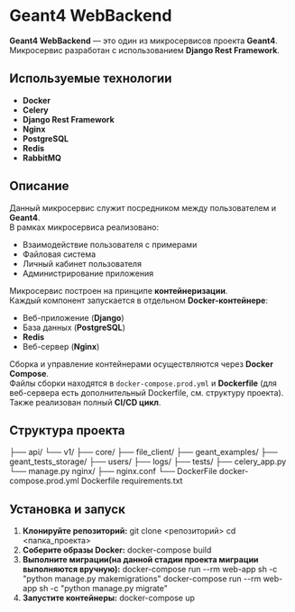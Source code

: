 # Geant4 WebBackend

**Geant4 WebBackend** — это один из микросервисов проекта **Geant4**.  
Микросервис разработан с использованием **Django Rest Framework**.

## Используемые технологии

- **Docker**
- **Celery**
- **Django Rest Framework**
- **Nginx**
- **PostgreSQL**
- **Redis**
- **RabbitMQ**

## Описание


Данный микросервис служит посредником между пользователем и **Geant4**.  
В рамках микросервиса реализовано:

- Взаимодействие пользователя с примерами  
- Файловая система  
- Личный кабинет пользователя  
- Администрирование приложения  

Микросервис построен на принципе **контейнеризации**.  
Каждый компонент запускается в отдельном **Docker-контейнере**:

- Веб-приложение (**Django**)
- База данных (**PostgreSQL**)
- **Redis**
- Веб-сервер (**Nginx**)

Сборка и управление контейнерами осуществляются через **Docker Compose**.  
Файлы сборки находятся в `docker-compose.prod.yml` и **Dockerfile** (для веб-сервера есть дополнительный Dockerfile, см. структуру проекта).  
Также реализован полный **CI/CD цикл**.

## Структура проекта    
  ├── api/ 
       └── v1/ 
  ├── core/ 
  ├── file_client/ 
  ├── geant_examples/ 
  ├── geant_tests_storage/ 
  ├── users/ 
  ├── logs/ 
  ├── tests/ 
  ├── celery_app.py 
  └── manage.py 
nginx/ 
  ├── nginx.conf 
  └── DockerFile
docker-compose.prod.yml 
Dockerfile 
requirements.txt

## Установка и запуск

1. **Клонируйте репозиторий:**
  git clone <репозиторий>
  cd <папка_проекта>
2. **Соберите образы Docker:**
  docker-compose build
3. **Выполните миграции(на данной стадии проекта миграции выполняются вручную):**
  docker-compose run --rm web-app sh -c "python manage.py makemigrations"
  docker-compose run --rm web-app sh -c "python manage.py migrate"
4. **Запустите контейнеры:**
  docker-compose up
